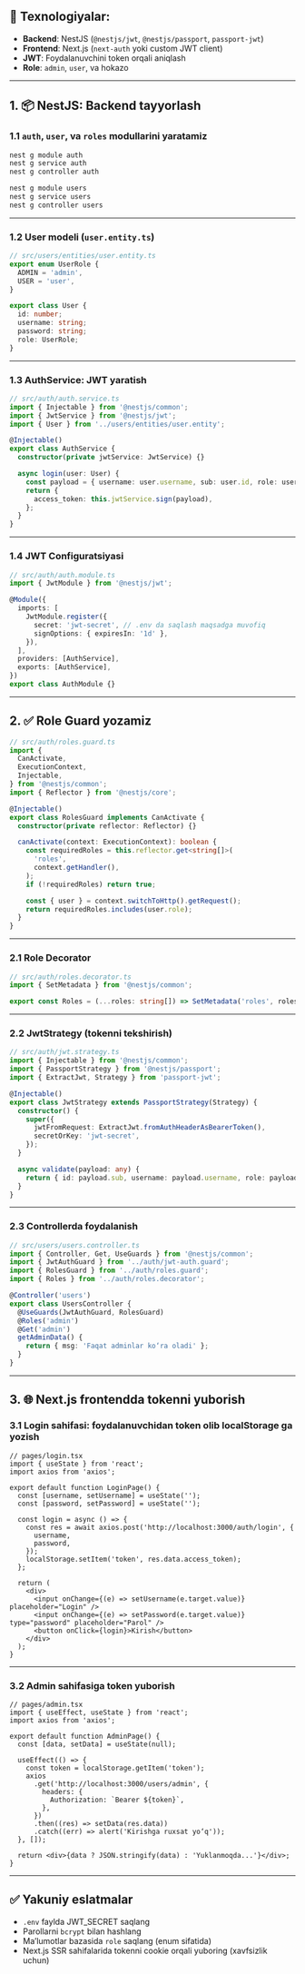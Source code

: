  
## 🔧 Texnologiyalar:

* **Backend**: NestJS (`@nestjs/jwt`, `@nestjs/passport`, `passport-jwt`)
* **Frontend**: Next.js (`next-auth` yoki custom JWT client)
* **JWT**: Foydalanuvchini token orqali aniqlash
* **Role**: `admin`, `user`, va hokazo

---

## 1. 📦 NestJS: Backend tayyorlash

### 1.1 `auth`, `user`, va `roles` modullarini yaratamiz

```bash
nest g module auth
nest g service auth
nest g controller auth

nest g module users
nest g service users
nest g controller users
```

---

### 1.2 User modeli (`user.entity.ts`)

```ts
// src/users/entities/user.entity.ts
export enum UserRole {
  ADMIN = 'admin',
  USER = 'user',
}

export class User {
  id: number;
  username: string;
  password: string;
  role: UserRole;
}
```

---

### 1.3 AuthService: JWT yaratish

```ts
// src/auth/auth.service.ts
import { Injectable } from '@nestjs/common';
import { JwtService } from '@nestjs/jwt';
import { User } from '../users/entities/user.entity';

@Injectable()
export class AuthService {
  constructor(private jwtService: JwtService) {}

  async login(user: User) {
    const payload = { username: user.username, sub: user.id, role: user.role };
    return {
      access_token: this.jwtService.sign(payload),
    };
  }
}
```

---

### 1.4 JWT Configuratsiyasi

```ts
// src/auth/auth.module.ts
import { JwtModule } from '@nestjs/jwt';

@Module({
  imports: [
    JwtModule.register({
      secret: 'jwt-secret', // .env da saqlash maqsadga muvofiq
      signOptions: { expiresIn: '1d' },
    }),
  ],
  providers: [AuthService],
  exports: [AuthService],
})
export class AuthModule {}
```

---

## 2. ✅ Role Guard yozamiz

```ts
// src/auth/roles.guard.ts
import {
  CanActivate,
  ExecutionContext,
  Injectable,
} from '@nestjs/common';
import { Reflector } from '@nestjs/core';

@Injectable()
export class RolesGuard implements CanActivate {
  constructor(private reflector: Reflector) {}

  canActivate(context: ExecutionContext): boolean {
    const requiredRoles = this.reflector.get<string[]>(
      'roles',
      context.getHandler(),
    );
    if (!requiredRoles) return true;

    const { user } = context.switchToHttp().getRequest();
    return requiredRoles.includes(user.role);
  }
}
```

---

### 2.1 Role Decorator

```ts
// src/auth/roles.decorator.ts
import { SetMetadata } from '@nestjs/common';

export const Roles = (...roles: string[]) => SetMetadata('roles', roles);
```

---

### 2.2 JwtStrategy (tokenni tekshirish)

```ts
// src/auth/jwt.strategy.ts
import { Injectable } from '@nestjs/common';
import { PassportStrategy } from '@nestjs/passport';
import { ExtractJwt, Strategy } from 'passport-jwt';

@Injectable()
export class JwtStrategy extends PassportStrategy(Strategy) {
  constructor() {
    super({
      jwtFromRequest: ExtractJwt.fromAuthHeaderAsBearerToken(),
      secretOrKey: 'jwt-secret',
    });
  }

  async validate(payload: any) {
    return { id: payload.sub, username: payload.username, role: payload.role };
  }
}
```

---

### 2.3 Controllerda foydalanish

```ts
// src/users/users.controller.ts
import { Controller, Get, UseGuards } from '@nestjs/common';
import { JwtAuthGuard } from '../auth/jwt-auth.guard';
import { RolesGuard } from '../auth/roles.guard';
import { Roles } from '../auth/roles.decorator';

@Controller('users')
export class UsersController {
  @UseGuards(JwtAuthGuard, RolesGuard)
  @Roles('admin')
  @Get('admin')
  getAdminData() {
    return { msg: 'Faqat adminlar ko‘ra oladi' };
  }
}
```

---

## 3. 🌐 Next.js frontendda tokenni yuborish

### 3.1 Login sahifasi: foydalanuvchidan token olib localStorage ga yozish

```tsx
// pages/login.tsx
import { useState } from 'react';
import axios from 'axios';

export default function LoginPage() {
  const [username, setUsername] = useState('');
  const [password, setPassword] = useState('');

  const login = async () => {
    const res = await axios.post('http://localhost:3000/auth/login', {
      username,
      password,
    });
    localStorage.setItem('token', res.data.access_token);
  };

  return (
    <div>
      <input onChange={(e) => setUsername(e.target.value)} placeholder="Login" />
      <input onChange={(e) => setPassword(e.target.value)} type="password" placeholder="Parol" />
      <button onClick={login}>Kirish</button>
    </div>
  );
}
```

---

### 3.2 Admin sahifasiga token yuborish

```tsx
// pages/admin.tsx
import { useEffect, useState } from 'react';
import axios from 'axios';

export default function AdminPage() {
  const [data, setData] = useState(null);

  useEffect(() => {
    const token = localStorage.getItem('token');
    axios
      .get('http://localhost:3000/users/admin', {
        headers: {
          Authorization: `Bearer ${token}`,
        },
      })
      .then((res) => setData(res.data))
      .catch((err) => alert('Kirishga ruxsat yo‘q'));
  }, []);

  return <div>{data ? JSON.stringify(data) : 'Yuklanmoqda...'}</div>;
}
```

---

## ✅ Yakuniy eslatmalar

* `.env` faylda JWT\_SECRET saqlang
* Parollarni `bcrypt` bilan hashlang
* Ma’lumotlar bazasida `role` saqlang (enum sifatida)
* Next.js SSR sahifalarida tokenni cookie orqali yuboring (xavfsizlik uchun)
 
